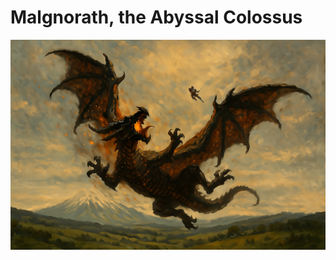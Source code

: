 # Malgnorath, the Abyssal Colossus

![malgnorath and zachariah.png](../../../../Resources/Character%20Images/Markan%20Empire/malgnorath%20and%20zachariah.png)